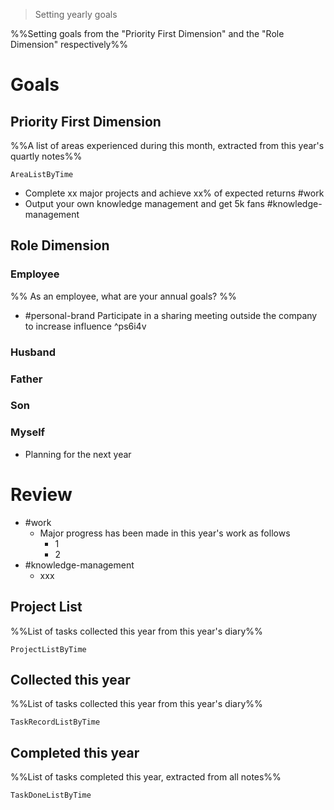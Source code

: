 > Setting yearly goals

%%Setting goals from the "Priority First Dimension" and the "Role Dimension" respectively%%

# Goals

## Priority First Dimension
%%A list of areas experienced during this month, extracted from this year's quartly notes%%
```LifeOS
AreaListByTime
```
- Complete xx major projects and achieve xx% of expected returns #work 
- Output your own knowledge management and get 5k fans #knowledge-management 
## Role Dimension
### Employee
%% As an employee, what are your annual goals? %%
- #personal-brand Participate in a sharing meeting outside the company to increase influence ^ps6i4v
### Husband
### Father
### Son
### Myself
- Planning for the next year

# Review
- #work 
	- Major progress has been made in this year's work as follows
		- 1
		- 2
- #knowledge-management 
	- xxx

## Project List
%%List of tasks collected this year from this year's diary%%
```LifeOS
ProjectListByTime
```

## Collected this year
%%List of tasks collected this year from this year's diary%%
```LifeOS
TaskRecordListByTime
```

## Completed this year
%%List of tasks completed this year, extracted from all notes%%
```LifeOS
TaskDoneListByTime
```
